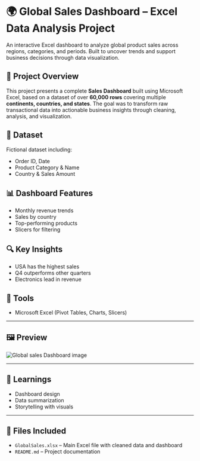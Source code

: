 # 🌍 Global Sales Dashboard – Excel Data Analysis Project
An interactive Excel dashboard to analyze global product sales across regions, categories, and periods. Built to uncover trends and support business decisions through data visualization.

## 🧾 Project Overview
This project presents a complete **Sales Dashboard** built using Microsoft Excel, based on a dataset of over **60,000 rows** covering multiple **continents, countries, and states**. The goal was to transform raw transactional data into actionable business insights through cleaning, analysis, and visualization.

## 📁 Dataset
Fictional dataset including:
- Order ID, Date
- Product Category & Name
- Country & Sales Amount

## 📊 Dashboard Features
- Monthly revenue trends
- Sales by country
- Top-performing products
- Slicers for filtering

## 🔍 Key Insights
- USA has the highest sales
- Q4 outperforms other quarters
- Electronics lead in revenue

## 🧰 Tools
- Microsoft Excel (Pivot Tables, Charts, Slicers)
---

## 🖼️ Preview
![Global sales Dashboard image](https://github.com/user-attachments/assets/8bdb8518-5f21-4290-b358-0f711c2ab9d5)

---

## 🧠 Learnings
- Dashboard design
- Data summarization
- Storytelling with visuals


---

## 📁 Files Included
- `GlobalSales.xlsx` – Main Excel file with cleaned data and dashboard
- `README.md` – Project documentation
